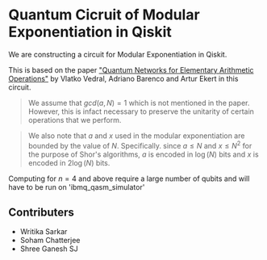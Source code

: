 # Quantum Cicruit of Modular Exponentiation in Qiskit
We are constructing a circuit for Modular Exponentiation in Qiskit.

This is based on the paper ["Quantum Networks for Elementary Arithmetic Operations"](https://arxiv.org/pdf/quant-ph/9511018.pdf) by Vlatko Vedral, Adriano Barenco and Artur Ekert in this circuit. 

>We assume that $gcd(a,N)=1$ which is not mentioned in the paper. However, this is infact necessary to preserve the unitarity of certain operations that we perform.

>We also note that $a$ and $x$ used in the modular exponentiation are bounded by the value of $N$. Specifically. since $a\leq N$ and $x\leq N^2$ for the purpose of Shor's algorithms, $a$ is encoded in $\log(N)$ bits and $x$ is encoded in $2\log(N)$ bits.

Computing for $n=4$ and above require a large number of qubits and will have to be run on 'ibmq\_qasm\_simulator'

## Contributers
- Writika Sarkar
- Soham Chatterjee
- Shree Ganesh SJ
